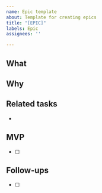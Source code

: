 ```yaml
---
name: Epic template
about: Template for creating epics
title: "[EPIC]"
labels: Epic
assignees: ''

---
```


<!--
An Epic should define a higher-level package of work or project iteration that, once finished, makes sense to merge in core.
-->

## What ##

## Why ##

## Related tasks ##
<!-- Link here any prior context or blockers in the form of issues or posts -->
- 
## MVP ##
<!--
Please include here all the necessary bits and pieces to launch this package of work in a major WordPress release.
It can include acceptance criteria in text form, but also the list of stories/issues that comprise the Epic.
-->
- [ ] 

## Follow-ups ##
<!--
Issues and stories added here would be nice additions to this Epic but are not blockers to consider it ready to merge in core.
-->
- [ ] 

